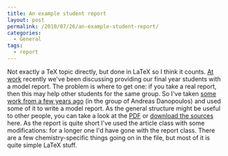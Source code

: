 ```yaml
---
title: An example student report
layout: post
permalink: /2010/07/26/an-example-student-report/
categories:
  - General
tags:
  - report
---
```

Not exactly a TeX topic directly, but done in LaTeX so I think it counts. [At work](http://www.uea.ac.uk/che) recently we've been discussing providing our final year students with a model report. The problem is where to get one: if you take a real report, then this may help other students for the same group. So I've taken [some work from a few years ago](http://dx.doi.org/10.1016/j.jorganchem.2006.08.023) (in the group of Andreas Danopoulos) and used some of it to write a model report. As the general structure might be useful to other people, you can take a look at the [PDF](/uploads/2010/07/Example-report.pdf) or [download the sources](/uploads/2010/07/Example-report.zip) here. As the report is quite short I've used the article class with some modifications: for a longer one I'd have gone with the report class. There are a few chemistry-specific things going on in the file, but most of it is quite simple LaTeX stuff.
